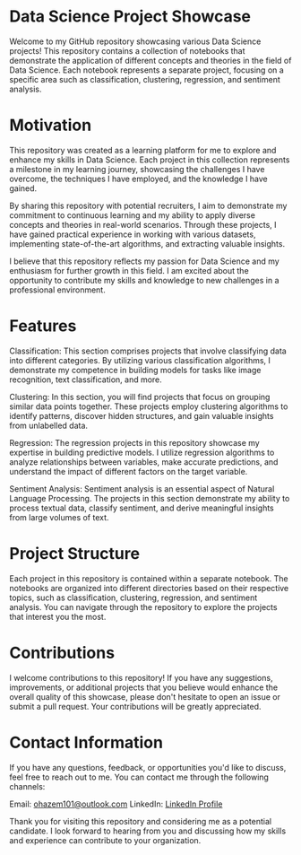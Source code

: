 # Data Science Project Showcase
Welcome to my GitHub repository showcasing various Data Science projects! This repository contains a collection of notebooks that demonstrate the application of different concepts and theories in the field of Data Science. Each notebook represents a separate project, focusing on a specific area such as classification, clustering, regression, and sentiment analysis.

# Motivation
This repository was created as a learning platform for me to explore and enhance my skills in Data Science. Each project in this collection represents a milestone in my learning journey, showcasing the challenges I have overcome, the techniques I have employed, and the knowledge I have gained.

By sharing this repository with potential recruiters, I aim to demonstrate my commitment to continuous learning and my ability to apply diverse concepts and theories in real-world scenarios. Through these projects, I have gained practical experience in working with various datasets, implementing state-of-the-art algorithms, and extracting valuable insights.

I believe that this repository reflects my passion for Data Science and my enthusiasm for further growth in this field. I am excited about the opportunity to contribute my skills and knowledge to new challenges in a professional environment.

# Features
Classification: This section comprises projects that involve classifying data into different categories. By utilizing various classification algorithms, I demonstrate my competence in building models for tasks like image recognition, text classification, and more.

Clustering: In this section, you will find projects that focus on grouping similar data points together. These projects employ clustering algorithms to identify patterns, discover hidden structures, and gain valuable insights from unlabelled data.

Regression: The regression projects in this repository showcase my expertise in building predictive models. I utilize regression algorithms to analyze relationships between variables, make accurate predictions, and understand the impact of different factors on the target variable.

Sentiment Analysis: Sentiment analysis is an essential aspect of Natural Language Processing. The projects in this section demonstrate my ability to process textual data, classify sentiment, and derive meaningful insights from large volumes of text.

# Project Structure
Each project in this repository is contained within a separate notebook. The notebooks are organized into different directories based on their respective topics, such as classification, clustering, regression, and sentiment analysis. You can navigate through the repository to explore the projects that interest you the most.

# Contributions
I welcome contributions to this repository! If you have any suggestions, improvements, or additional projects that you believe would enhance the overall quality of this showcase, please don't hesitate to open an issue or submit a pull request. Your contributions will be greatly appreciated.

# Contact Information
If you have any questions, feedback, or opportunities you'd like to discuss, feel free to reach out to me. You can contact me through the following channels:

Email: ohazem101@outlook.com
LinkedIn: [LinkedIn Profile](https://www.linkedin.com/in/omarhazem1/)

Thank you for visiting this repository and considering me as a potential candidate. I look forward to hearing from you and discussing how my skills and experience can contribute to your organization.
